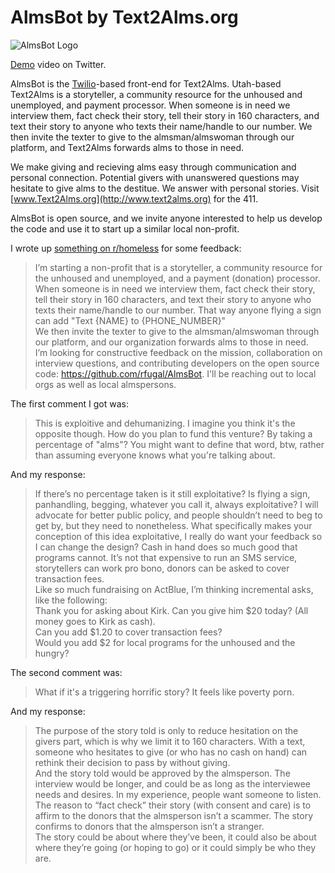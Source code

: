 # AlmsBot by Text2Alms.org

![AlmsBot Logo](./almsbot-serverless/Text2Alms.svg)

[Demo](https://twitter.com/rfugal/status/1294060585475141632) video on Twitter.

AlmsBot is the [Twilio](https://twilio.com)-based front-end for Text2Alms. Utah-based Text2Alms is a storyteller, a community resource for the unhoused and unemployed, and payment processor. When someone is in need we interview them, fact check their story, tell their story in 160 characters, and text their story to anyone who texts their name/handle to our number. We then invite the texter to give to the almsman/almswoman through our platform, and Text2Alms forwards alms to those in need.

We make giving and recieving alms easy through communication and personal connection. Potential givers with unanswered questions may hesitate to give alms to the destitue. We answer with personal stories. Visit [www.Text2Alms.org](http://www.text2alms.org) for the 411.

AlmsBot is open source, and we invite anyone interested to help us develop the code and use it to start up a similar local non-profit.

I wrote up [something on r/homeless](https://www.reddit.com/r/homeless/comments/i8llcf/giving_alms_by_sms/) for some feedback:
> I’m starting a non-profit that is a storyteller, a community resource for the unhoused and unemployed, and a payment (donation) processor. When someone is in need we interview them, fact check their story, tell their story in 160 characters, and text their story to anyone who texts their name/handle to our number. That way anyone flying a sign can add "Text {NAME} to {PHONE_NUMBER}"
<br/>We then invite the texter to give to the almsman/almswoman through our platform, and our organization forwards alms to those in need.
<br/>I’m looking for constructive feedback on the mission, collaboration on interview questions, and contributing developers on the open source code: https://github.com/rfugal/AlmsBot. I'll be reaching out to local orgs as well as local almspersons.

The first comment I got was:
> This is exploitive and dehumanizing. I imagine you think it's the opposite though. How do you plan to fund this venture? By taking a percentage of "alms"? You might want to define that word, btw, rather than assuming everyone knows what you're talking about.

And my response:
>If there’s no percentage taken is it still exploitative? Is flying a sign, panhandling, begging, whatever you call it, always exploitative? I will advocate for better public policy, and people shouldn’t need to beg to get by, but they need to nonetheless. What specifically makes your conception of this idea exploitative, I really do want your feedback so I can change the design? Cash in hand does so much good that programs cannot. It’s not that expensive to run an SMS service, storytellers can work pro bono, donors can be asked to cover transaction fees.
<br/>Like so much fundraising on ActBlue, I’m thinking incremental asks, like the following: <br/>Thank you for asking about Kirk. Can you give him $20 today? (All money goes to Kirk as cash). <br/>Can you add $1.20 to cover transaction fees? <br/>Would you add $2 for local programs for the unhoused and the hungry?

The second comment was:
> What if it's a triggering horrific story? It feels like poverty porn.

And my response:
> The purpose of the story told is only to reduce hesitation on the givers part, which is why we limit it to 160 characters. With a text, someone who hesitates to give (or who has no cash on hand) can rethink their decision to pass by without giving.
<br/>And the story told would be approved by the almsperson. The interview would be longer, and could be as long as the interviewee needs and desires. In my experience, people want someone to listen.
<br/>The reason to “fact check” their story (with consent and care) is to affirm to the donors that the almsperson isn’t a scammer. The story confirms to donors that the almsperson isn’t a stranger.
<br/>The story could be about where they’ve been, it could also be about where they’re going (or hoping to go) or it could simply be who they are.
